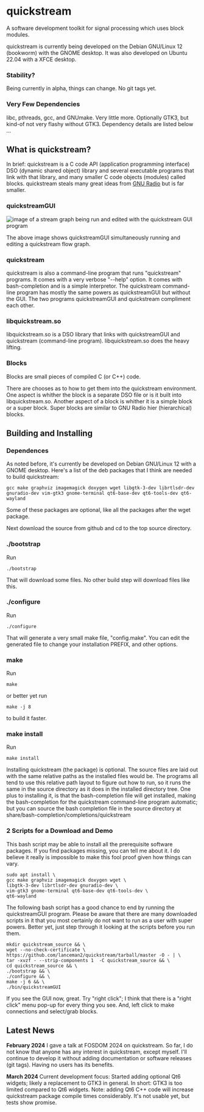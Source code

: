 # quickstream

A software development toolkit for signal processing which uses block
modules.

quickstream is currently being developed on the Debian GNU/Linux 12
(bookworm) with the GNOME desktop.  It was also developed on Ubuntu 22.04
with a XFCE desktop.


### Stability?

Being currently in alpha, things can change.  No git tags yet.

### Very Few Dependencies

libc, pthreads, gcc, and GNUmake.  Very little more. Optionally GTK3, but
kind-of not very flashy without GTK3.  Dependency details are listed below ...


## What is quickstream?

In brief: quickstream is a C code API (application programming interface)
DSO (dynamic shared object) library and several executable programs that
link with that library, and many smaller C code objects (modules) called
blocks.  quickstream steals many great ideas from
[GNU Radio](https://www.gnuradio.org/) but is far smaller.


### quickstreamGUI

![image of a stream graph being run and edited with the quickstream GUI
program](https://repository-images.githubusercontent.com/659916367/85c2fe98-12bf-4e71-87b8-775de99850b4)

The above image shows quickstreamGUI simultaneously running and editing a
quickstream flow graph.


### quickstream

quickstream is also a command-line program that runs "quickstream"
programs.  It comes with a very verbose "--help" option.  It comes with
bash-completion and is a simple interpretor.  The quickstream command-line
program has mostly the same powers as quickstreamGUI but without the GUI.
The two programs quickstreamGUI and quickstream compliment each other.


### libquickstream.so

libquickstream.so is a DSO library that links with quickstreamGUI and
quickstream (command-line program).  libquickstream.so does the heavy
lifting.


### Blocks

Blocks are small pieces of compiled C (or C++) code.

There are chooses as to how to get them into the quickstream environment.
One aspect is whither the block is a separate DSO file or is it built into
libquickstream.so.  Another aspect of a block is whither it is a simple
block or a super block.  Super blocks are similar to GNU Radio hier
(hierarchical) blocks.


## Building and Installing

### Dependences

As noted before, it's currently be developed on Debian GNU/Linux 12 with a
GNOME desktop.  Here's a list of the deb packages that I think are needed
to build quickstream:

~~~
gcc make graphviz imagemagick doxygen wget libgtk-3-dev librtlsdr-dev gnuradio-dev vim-gtk3 gnome-terminal qt6-base-dev qt6-tools-dev qt6-wayland
~~~

Some of these packages are optional, like all the packages after the wget
package.

Next download the source from github and cd to the top source directory.

### ./bootstrap

Run
~~~
./bootstrap
~~~

That will download some files.  No other build step will download files
like this.

### ./configure

Run

~~~
./configure
~~~

That will generate a very small make file, "config.make".  You can edit
the generated file to change your installation PREFIX, and other
options.


### make

Run

~~~
make
~~~

or better yet run

~~~
make -j 8
~~~

to build it faster.


### make install

Run

~~~
make install
~~~

Installing quickstream (the package) is optional.  The source files are
laid out with the same relative paths as the installed files would be.
The programs all tend to use this relative path layout to figure out how
to run, so it runs the same in the source directory as it does in the
installed directory tree.  One plus to installing it, is that the
bash-completion file will get installed, making the bash-completion for
the quickstream command-line program automatic; but you can source the
bash completion file in the source directory at
share/bash-completion/completions/quickstream


### 2 Scripts for a Download and Demo

This bash script may be able to install all the prerequisite software packages.
If you find packages missing, you can tell me about it.  I do believe it
really is impossible to make this fool proof given how things can vary.

~~~
sudo apt install \
gcc make graphviz imagemagick doxygen wget \
libgtk-3-dev librtlsdr-dev gnuradio-dev \
vim-gtk3 gnome-terminal qt6-base-dev qt6-tools-dev \
qt6-wayland
~~~


The following bash script has a good chance to end by running the
quickstreamGUI program.  Please be aware that there are many downloaded
scripts in it that you most certainly do not want to run as a user with
super powers.  Better yet, just step through it looking at the scripts
before you run them. 

~~~
mkdir quickstream_source && \
wget --no-check-certificate \
https://github.com/lanceman2/quickstream/tarball/master -O - | \
tar -xvzf - --strip-components 1  -C quickstream_source && \
cd quickstream_source && \
./bootstrap && \
./configure && \
make -j 6 && \
./bin/quickstreamGUI
~~~

If you see the GUI now, great.  Try "right click"; I think that there is a
"right click" menu pop-up for every thing you see.  And, left click to
make connections and select/grab blocks.


## Latest News

__February 2024__
I gave a talk at FOSDOM 2024 on quickstream.  So far, I do not know that
anyone has any interest in quickstream, except myself.  I'll continue to
develop it without adding documentation or software releases (git tags).
Having no users has its benefits.

__March 2024__
Current development focus: Started adding optional Qt6 widgets; likely a
replacement to GTK3 in general.  In short: GTK3 is too limited compared to
Qt6 widgets.  Note: adding Qt6 C++ code will increase quickstream package
compile times considerably.  It's not usable yet, but tests show
promise.

